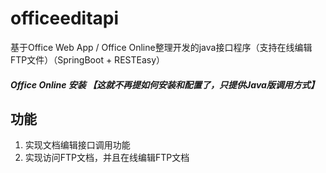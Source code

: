 # officeeditapi
基于Office Web App / Office Online整理开发的java接口程序（支持在线编辑FTP文件）（SpringBoot + RESTEasy）

##### Office Online 安装 【这就不再提如何安装和配置了，只提供Java版调用方式】

## 功能
1. 实现文档编辑接口调用功能
2. 实现访问FTP文档，并且在线编辑FTP文档
